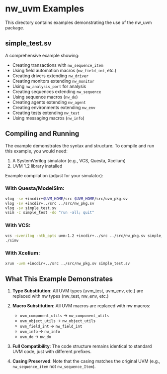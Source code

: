 # nw_uvm Examples

This directory contains examples demonstrating the use of the nw_uvm package.

## simple_test.sv

A comprehensive example showing:
- Creating transactions with `nw_sequence_item`
- Using field automation macros (`nw_field_int`, etc.)
- Creating drivers extending `nw_driver`
- Creating monitors extending `nw_monitor`
- Using `nw_analysis_port` for analysis
- Creating sequences extending `nw_sequence`
- Using sequence macros (`nw_do`)
- Creating agents extending `nw_agent`
- Creating environments extending `nw_env`
- Creating tests extending `nw_test`
- Using messaging macros (`nw_info`)

## Compiling and Running

The example demonstrates the syntax and structure. To compile and run this example, you would need:

1. A SystemVerilog simulator (e.g., VCS, Questa, Xcelium)
2. UVM 1.2 library installed

Example compilation (adjust for your simulator):

### With Questa/ModelSim:
```bash
vlog -sv +incdir+$UVM_HOME/src $UVM_HOME/src/uvm_pkg.sv
vlog -sv +incdir+../src ../src/nw_pkg.sv
vlog -sv simple_test.sv
vsim -c simple_test -do "run -all; quit"
```

### With VCS:
```bash
vcs -sverilog -ntb_opts uvm-1.2 +incdir+../src ../src/nw_pkg.sv simple_test.sv
./simv
```

### With Xcelium:
```bash
xrun -uvm +incdir+../src ../src/nw_pkg.sv simple_test.sv
```

## What This Example Demonstrates

1. **Type Substitution**: All UVM types (uvm_test, uvm_env, etc.) are replaced with nw types (nw_test, nw_env, etc.)

2. **Macro Substitution**: All UVM macros are replaced with nw macros:
   - `uvm_component_utils` → `nw_component_utils`
   - `uvm_object_utils` → `nw_object_utils`
   - `uvm_field_int` → `nw_field_int`
   - `uvm_info` → `nw_info`
   - `uvm_do` → `nw_do`

3. **Full Compatibility**: The code structure remains identical to standard UVM code, just with different prefixes.

4. **Casing Preserved**: Note that the casing matches the original UVM (e.g., `nw_sequence_item` not `nw_sequence_Item`).
